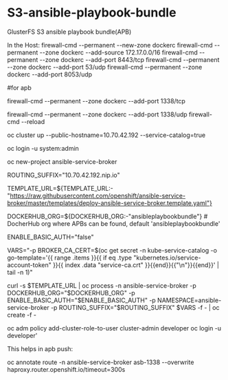 # S3-ansible-playbook-bundle
GlusterFS S3 ansible playbook bundle(APB)

In the Host:
firewall-cmd --permanent --new-zone dockerc
firewall-cmd --permanent --zone dockerc --add-source 172.17.0.0/16
firewall-cmd --permanent --zone dockerc --add-port 8443/tcp
firewall-cmd --permanent --zone dockerc --add-port 53/udp
firewall-cmd --permanent --zone dockerc --add-port 8053/udp

#for apb

firewall-cmd --permanent --zone dockerc --add-port 1338/tcp 

firewall-cmd --permanent --zone dockerc --add-port 1338/udp
firewall-cmd --reload

oc cluster up --public-hostname=10.70.42.192  --service-catalog=true 

oc login -u system:admin

oc new-project ansible-service-broker


ROUTING_SUFFIX="10.70.42.192.nip.io"

TEMPLATE_URL=${TEMPLATE_URL:-"https://raw.githubusercontent.com/openshift/ansible-service-broker/master/templates/deploy-ansible-service-broker.template.yaml"}

DOCKERHUB_ORG=${DOCKERHUB_ORG:-"ansibleplaybookbundle"} # DocherHub org where APBs can be found, default 'ansibleplaybookbundle'

ENABLE_BASIC_AUTH="false"

VARS="-p BROKER_CA_CERT=$(oc get secret -n kube-service-catalog -o go-template='{{ range .items }}{{ if eq .type "kubernetes.io/service-account-token" }}{{ index .data "service-ca.crt" }}{{end}}{{"\n"}}{{end}}' | tail -n 1)"

curl -s $TEMPLATE_URL   | oc process   -n ansible-service-broker   -p DOCKERHUB_ORG="$DOCKERHUB_ORG"   -p ENABLE_BASIC_AUTH="$ENABLE_BASIC_AUTH"   -p NAMESPACE=ansible-service-broker   -p ROUTING_SUFFIX="$ROUTING_SUFFIX"   $VARS -f - | oc create -f -

oc adm policy add-cluster-role-to-user cluster-admin developer
oc login -u developer'

This helps in apb push:

oc annotate route -n ansible-service-broker asb-1338 --overwrite haproxy.router.openshift.io/timeout=300s


